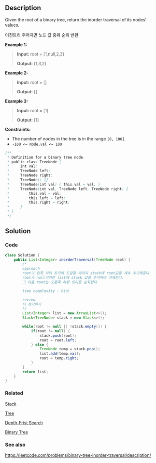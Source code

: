 ## Description

Given the root of a binary tree, return the inorder traversal of its nodes' values.

이진트리 주어지면 노드 값 중위 순회 반환

**Example 1:**

> **Input:** root = \[1,null,2,3]
> 
> **Output:** \[1,3,2]

**Example 2:**

> **Input:** root = []
> 
> **Output:** []

**Example 3:**

> **Input:** root = \[1]
> 
> **Output:** \[1]
 
**Constraints:**

- The number of nodes in the tree is in the range `[0, 100]`.
- `-100 <= Node.val <= 100`

```java
/**
 * Definition for a binary tree node.
 * public class TreeNode {
 *     int val;
 *     TreeNode left;
 *     TreeNode right;
 *     TreeNode() {}
 *     TreeNode(int val) { this.val = val; }
 *     TreeNode(int val, TreeNode left, TreeNode right) {
 *         this.val = val;
 *         this.left = left;
 *         this.right = right;
 *     }
 * }
 */
```

## Solution
### Code
```java
class Solution {
    public List<Integer> inorderTraversal(TreeNode root) {
        /*
        approach
        root가 왼쪽 하위 트리에 도달할 때까지 stack에 root값을 계속 추가해준다.
        root가 null이라면 list에 stack 값을 추가하며 삭제한다.
        그 다음 root는 오른쪽 하위 트리를 순회한다.

        time complexity : O(n)

        review
        더 생각하기
        */
        List<Integer> list = new ArrayList<>();
        Stack<TreeNode> stack = new Stack<>();

        while(root != null || !stack.empty()) {
            if(root != null) {
                stack.push(root);
                root = root.left;
            } else {
                TreeNode temp = stack.pop();
                list.add(temp.val);
                root = temp.right;
            }
        }
        return list;
    }
}
```

### Related
[Stack](/Data-Structure/Stack.md)

[Tree](/Data-Structure/Tree.md)

[Depth-Frist Search](/Algorithm/Type/Depth-First-Search.md)

[Binary Tree](/Data-Structure/Binary-Tree.md)

### See also

https://leetcode.com/problems/binary-tree-inorder-traversal/description/